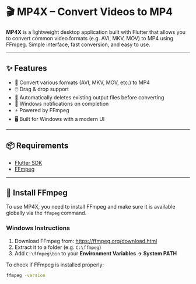 # 🎬 MP4X – Convert Videos to MP4

**MP4X** is a lightweight desktop application built with Flutter that allows you to convert common video formats (e.g. AVI, MKV, MOV) to MP4 using FFmpeg. Simple interface, fast conversion, and easy to use.

---

## ✨ Features

- 🎯 Convert various formats (AVI, MKV, MOV, etc.) to MP4
- 🖱️ Drag & drop support
- 🧹 Automatically deletes existing output files before converting
- 🔔 Windows notifications on completion
- ⚡ Powered by FFmpeg
- 🖥️ Built for Windows with a modern UI

---

## 📦 Requirements

- [Flutter SDK](https://docs.flutter.dev/get-started/install)
- [FFmpeg](https://ffmpeg.org/)

---

## 🔧 Install FFmpeg

To use MP4X, you need to install FFmpeg and make sure it is available globally via the `ffmpeg` command.

### Windows Instructions

1. Download FFmpeg from: https://ffmpeg.org/download.html  
2. Extract it to a folder (e.g. `C:\ffmpeg`)  
3. Add `C:\ffmpeg\bin` to your **Environment Variables → System PATH**

To check if FFmpeg is installed properly:

```bash
ffmpeg -version

